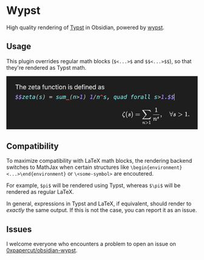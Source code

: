 # Wypst
High quality rendering of [Typst](https://github.com/typst/typst) in Obsidian, powered by [wypst](https://github.com/0xpapercut/wypst).

## Usage
This plugin overrides regular math blocks (`$<...>$` and `$$<...>$$`), so that they're rendered as Typst math.

![Example](media/example.png)

## Compatibility
To maximize compatibility with LaTeX math blocks, the rendering backend switches to MathJax when certain structures like `\begin{environment}<...>\end{environment}` or `\<some-symbol>` are encoutered.

For example, `$pi$` will be rendered using Typst, whereas `$\pi$` will be rendered as regular LaTeX.

In general, expressions in Typst and LaTeX, if equivalent, should render to _exactly_ the same output. If this is not the case, you can report it as an issue.

## Issues
I welcome everyone who encounters a problem to open an issue on [0xpapercut/obsidian-wypst](https://github.com/0xpapercut/obsidian-wypst/issues/new).
